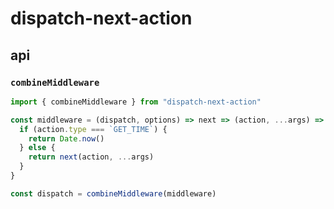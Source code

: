 # dispatch-next-action

## api

### `combineMiddleware`

```javascript
import { combineMiddleware } from "dispatch-next-action"

const middleware = (dispatch, options) => next => (action, ...args) => {
  if (action.type === `GET_TIME`) {
    return Date.now()
  } else {
    return next(action, ...args)
  }
}

const dispatch = combineMiddleware(middleware)
```
